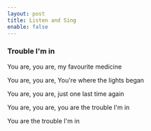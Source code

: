 ```yaml
---
layout: post
title: Listen and Sing
enable: false
---
```


### Trouble I'm in

You are, you are, my favourite medicine

You are, you are, You're where the lights began

You are, you are, just one last time again

You are, you are, you are the trouble I'm in

You are the trouble I'm in 